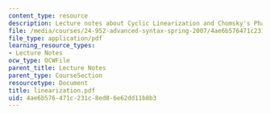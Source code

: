 ```yaml
---
content_type: resource
description: Lecture notes about Cyclic Linearization and Chomsky's Phases.
file: /media/courses/24-952-advanced-syntax-spring-2007/4ae6b576471c231c8ed86e62dd11b8b3_linearization.pdf
file_type: application/pdf
learning_resource_types:
- Lecture Notes
ocw_type: OCWFile
parent_title: Lecture Notes
parent_type: CourseSection
resourcetype: Document
title: linearization.pdf
uid: 4ae6b576-471c-231c-8ed8-6e62dd11b8b3
---
```

